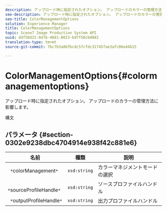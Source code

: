 ```yaml
---
description: アップロード時に指定されたオプション。 アップロードのカラーの管理方法に影響します。
seo-description: アップロード時に指定されたオプション。 アップロードのカラーの管理方法に影響します。
seo-title: ColorManagementOptions
solution: Experience Manager
title: ColorManagementOptions
topic: Scene7 Image Production System API
uuid: ddf50d22-8d7b-4881-8023-bd7f58cbd882
translation-type: tm+mt
source-git-commit: 7bc7b3a86fbcdc57cfdc31745fae3afc06e44b15

---
```



# ColorManagementOptions{#colormanagementoptions}

アップロード時に指定されたオプション。 アップロードのカラーの管理方法に影響します。

構文

## パラメータ {#section-0302e9238dbc4704914e938f42c881e6}

| 名前 | 種類 | 説明 |
|---|---|---|
| ` *`colorManagement`*` | `xsd:string` | カラーマネジメントモードの選択 |
| ` *`sourceProfileHandle`*` | `xsd:string` | ソースプロファイルハンドル |
| ` *`outputProfileHandle`*` | `xsd:string` | 出力プロファイルハンドル |

